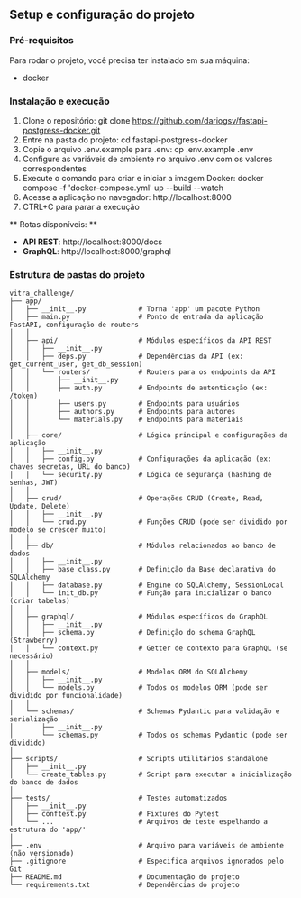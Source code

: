 ## Setup e configuração do projeto

### Pré-requisitos
Para rodar o projeto, você precisa ter instalado em sua máquina:
- docker

### Instalação e execução
1. Clone o repositório:    git clone https://github.com/dariogsv/fastapi-postgress-docker.git
2. Entre na pasta do projeto: cd fastapi-postgress-docker
3. Copie o arquivo .env.example para .env: cp .env.example .env
4. Configure as variáveis de ambiente no arquivo .env com os valores correspondentes
3. Execute o comando para criar e iniciar a imagem Docker: docker compose -f 'docker-compose.yml' up --build --watch
4. Acesse a aplicação no navegador: http://localhost:8000
5. CTRL+C para parar a execução

** Rotas disponíveis: **
- **API REST**: http://localhost:8000/docs
- **GraphQL**: http://localhost:8000/graphql

### Estrutura de pastas do projeto
```
vitra_challenge/
├── app/
│   ├── __init__.py             # Torna 'app' um pacote Python
│   ├── main.py                 # Ponto de entrada da aplicação FastAPI, configuração de routers
│   │
│   ├── api/                    # Módulos específicos da API REST
│   │   ├── __init__.py
│   │   ├── deps.py             # Dependências da API (ex: get_current_user, get_db_session)
│   │   └── routers/            # Routers para os endpoints da API
│   │       ├── __init__.py
│   │       ├── auth.py         # Endpoints de autenticação (ex: /token)
│   │       ├── users.py        # Endpoints para usuários
│   │       ├── authors.py      # Endpoints para autores
│   │       └── materials.py    # Endpoints para materiais
│   │
│   ├── core/                   # Lógica principal e configurações da aplicação
│   │   ├── __init__.py
│   │   ├── config.py           # Configurações da aplicação (ex: chaves secretas, URL do banco)
│   │   └── security.py         # Lógica de segurança (hashing de senhas, JWT)
│   │
│   ├── crud/                   # Operações CRUD (Create, Read, Update, Delete)
│   │   ├── __init__.py
│   │   └── crud.py             # Funções CRUD (pode ser dividido por modelo se crescer muito)
│   │
│   ├── db/                     # Módulos relacionados ao banco de dados
│   │   ├── __init__.py
│   │   ├── base_class.py       # Definição da Base declarativa do SQLAlchemy
│   │   ├── database.py         # Engine do SQLAlchemy, SessionLocal
│   │   └── init_db.py          # Função para inicializar o banco (criar tabelas)
│   │
│   ├── graphql/                # Módulos específicos do GraphQL
│   │   ├── __init__.py
│   │   ├── schema.py           # Definição do schema GraphQL (Strawberry)
│   │   └── context.py          # Getter de contexto para GraphQL (se necessário)
│   │
│   ├── models/                 # Modelos ORM do SQLAlchemy
│   │   ├── __init__.py
│   │   └── models.py           # Todos os modelos ORM (pode ser dividido por funcionalidade)
│   │
│   └── schemas/                # Schemas Pydantic para validação e serialização
│       ├── __init__.py
│       └── schemas.py          # Todos os schemas Pydantic (pode ser dividido)
│
├── scripts/                    # Scripts utilitários standalone
│   ├── __init__.py
│   └── create_tables.py        # Script para executar a inicialização do banco de dados
│
├── tests/                      # Testes automatizados
│   ├── __init__.py
│   ├── conftest.py             # Fixtures do Pytest
│   └── ...                     # Arquivos de teste espelhando a estrutura do 'app/'
│
├── .env                        # Arquivo para variáveis de ambiente (não versionado)
├── .gitignore                  # Especifica arquivos ignorados pelo Git
├── README.md                   # Documentação do projeto
└── requirements.txt            # Dependências do projeto
```
